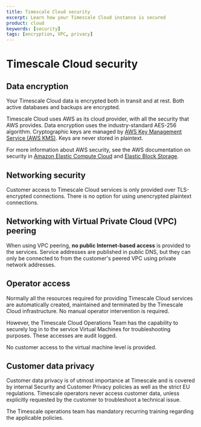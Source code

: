 ```yaml
---
title: Timescale Cloud security
excerpt: Learn how your Timescale Cloud instance is secured
product: cloud
keywords: [security]
tags: [encryption, VPC, privacy]
---
```


# Timescale Cloud security

## Data encryption

Your Timescale Cloud data is encrypted both in transit and at rest. Both active
databases and backups are encrypted.

Timescale Cloud uses AWS as its cloud provider, with all the security that AWS
provides. Data encryption uses the industry-standard AES-256 algorithm.
Cryptographic keys are managed by [AWS Key Management Service (AWS
KMS)][aws-kms]. Keys are never stored in plaintext.

For more information about AWS security, see the AWS documentation on security
in [Amazon Elastic Compute Cloud][ec2-security] and [Elastic Block
Storage][ebs-security].

## Networking security

Customer access to Timescale Cloud services is only provided over TLS-encrypted
connections. There is no option for using unencrypted plaintext connections.

## Networking with Virtual Private Cloud (VPC) peering

When using VPC peering, **no public Internet-based access** is provided to the
services. Service addresses are published in public DNS, but they can only be
connected to from the customer's peered VPC using private network addresses.

## Operator access

Normally all the resources required for providing Timescale Cloud services are
automatically created, maintained and terminated by the Timescale Cloud
infrastructure. No manual operator intervention is required.

However, the Timescale Cloud Operations Team has the capability to securely
log in to the service Virtual Machines for troubleshooting purposes. These
accesses are audit logged.

No customer access to the virtual machine level is provided.

## Customer data privacy

Customer data privacy is of utmost importance at Timescale and is covered by
internal Security and Customer Privacy policies as well as the strict EU
regulations. Timescale operators never access customer data, unless explicitly
requested by the customer to troubleshoot a technical issue.

The Timescale operations team has mandatory recurring training regarding the
applicable policies.

[aws-kms]: https://aws.amazon.com/kms/
[ec2-security]: https://docs.aws.amazon.com/AWSEC2/latest/UserGuide/data-protection.html
[ebs-security]: https://docs.aws.amazon.com/AWSEC2/latest/UserGuide/EBSEncryption.html
